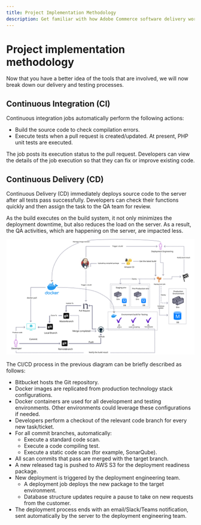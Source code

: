 ```yaml
---
title: Project Implementation Methodology
description: Get familiar with how Adobe Commerce software delivery works.
---
```


# Project implementation methodology

Now that you have a better idea of the tools that are involved, we will now break down our delivery and testing processes.

## Continuous Integration (CI)

Continuous integration jobs automatically perform the following actions:

- Build the source code to check compilation errors.
- Execute tests when a pull request is created/updated. At present, PHP unit tests are executed.

The job posts its execution status to the pull request. Developers can view the details of the job execution so that they can fix or improve existing code.

## Continuous Delivery (CD)

Continuous Delivery (CD) immediately deploys source code to the server after all tests pass successfully. Developers can check their functions quickly and then assign the task to the QA team for review.

As the build executes on the build system, it not only minimizes the deployment downtime, but also reduces the load on the server. As a result, the QA activities, which are happening on the server, are impacted less.

![Continuous delivery infographic](../../assets/playbooks/cicd.svg)

The CI/CD process in the previous diagram can be briefly described as follows:

- Bitbucket hosts the Git repository.
- Docker images are replicated from production technology stack configurations.
- Docker containers are used for all development and testing environments. Other environments could leverage these configurations if needed.
- Developers perform a checkout of the relevant code branch for every new task/ticket.
- For all commit branches, automatically:
  - Execute a standard code scan.
  - Execute a code compiling test.
  - Execute a static code scan (for example, SonarQube).
- All scan commits that pass are merged with the target branch.
- A new released tag is pushed to AWS S3 for the deployment readiness package.
- New deployment is triggered by the deployment engineering team.
  - A deployment job deploys the new package to the target environment.
  - Database structure updates require a pause to take on new requests from the customer.
- The deployment process ends with an email/Slack/Teams notification, sent automatically by the server to the deployment engineering team.
